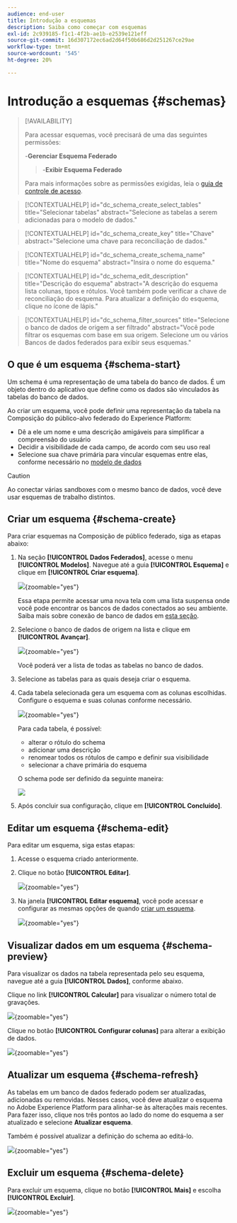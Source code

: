```yaml
---
audience: end-user
title: Introdução a esquemas
description: Saiba como começar com esquemas
exl-id: 2c939185-f1c1-4f2b-ae1b-e2539e121eff
source-git-commit: 16d307172ec6ad2d64f50b686d2d251267ce29ae
workflow-type: tm+mt
source-wordcount: '545'
ht-degree: 20%

---
```


# Introdução a esquemas {#schemas}

>[!AVAILABILITY]
>
>Para acessar esquemas, você precisará de uma das seguintes permissões:
>
>-**Gerenciar Esquema Federado**
>>-**Exibir Esquema Federado**
>
>Para mais informações sobre as permissões exigidas, leia o [guia de controle de acesso](/help/governance-privacy-security/access-control.md).

>[!CONTEXTUALHELP]
>id="dc_schema_create_select_tables"
>title="Selecionar tabelas"
>abstract="Selecione as tabelas a serem adicionadas para o modelo de dados."

>[!CONTEXTUALHELP]
>id="dc_schema_create_key"
>title="Chave"
>abstract="Selecione uma chave para reconciliação de dados."

>[!CONTEXTUALHELP]
>id="dc_schema_create_schema_name"
>title="Nome do esquema"
>abstract="Insira o nome do esquema."

>[!CONTEXTUALHELP]
>id="dc_schema_edit_description"
>title="Descrição do esquema"
>abstract="A descrição do esquema lista colunas, tipos e rótulos. Você também pode verificar a chave de reconciliação do esquema. Para atualizar a definição do esquema, clique no ícone de lápis."

>[!CONTEXTUALHELP]
>id="dc_schema_filter_sources"
>title="Selecione o banco de dados de origem a ser filtrado"
>abstract="Você pode filtrar os esquemas com base em sua origem. Selecione um ou vários Bancos de dados federados para exibir seus esquemas."

## O que é um esquema {#schema-start}

Um schema é uma representação de uma tabela do banco de dados. É um objeto dentro do aplicativo que define como os dados são vinculados às tabelas do banco de dados.

Ao criar um esquema, você pode definir uma representação da tabela na Composição do público-alvo federado do Experience Platform:

* Dê a ele um nome e uma descrição amigáveis para simplificar a compreensão do usuário
* Decidir a visibilidade de cada campo, de acordo com seu uso real
* Selecione sua chave primária para vincular esquemas entre elas, conforme necessário no [modelo de dados](../data-management/gs-models.md#data-model-start)

>[!CAUTION]
>
>Ao conectar várias sandboxes com o mesmo banco de dados, você deve usar esquemas de trabalho distintos.
>

## Criar um esquema {#schema-create}

Para criar esquemas na Composição de público federado, siga as etapas abaixo:

1. Na seção **[!UICONTROL Dados Federados]**, acesse o menu **[!UICONTROL Modelos]**. Navegue até a guia **[!UICONTROL Esquema]** e clique em **[!UICONTROL Criar esquema]**.

   ![](assets/schema_create.png){zoomable="yes"}

   Essa etapa permite acessar uma nova tela com uma lista suspensa onde você pode encontrar os bancos de dados conectados ao seu ambiente. Saiba mais sobre conexão de banco de dados em [esta seção](../connections/home.md#connections-fdb).

1. Selecione o banco de dados de origem na lista e clique em **[!UICONTROL Avançar]**.

   ![](assets/schema_tables.png){zoomable="yes"}

   Você poderá ver a lista de todas as tabelas no banco de dados.

1. Selecione as tabelas para as quais deseja criar o esquema.

1. Cada tabela selecionada gera um esquema com as colunas escolhidas. Configure o esquema e suas colunas conforme necessário.

   ![](assets/schema_fields.png){zoomable="yes"}

   Para cada tabela, é possível:

   * alterar o rótulo do schema
   * adicionar uma descrição
   * renomear todos os rótulos de campo e definir sua visibilidade
   * selecionar a chave primária do esquema

   O schema pode ser definido da seguinte maneira:

   ![](assets/schema_example.png)

1. Após concluir sua configuração, clique em **[!UICONTROL Concluído]**.

## Editar um esquema {#schema-edit}

Para editar um esquema, siga estas etapas:

1. Acesse o esquema criado anteriormente.

1. Clique no botão **[!UICONTROL Editar]**.

   ![](assets/schema_edit.png){zoomable="yes"}

1. Na janela **[!UICONTROL Editar esquema]**, você pode acessar e configurar as mesmas opções de quando [criar um esquema](#schema-create).

   ![](assets/schema_edit_orders.png){zoomable="yes"}

## Visualizar dados em um esquema {#schema-preview}

Para visualizar os dados na tabela representada pelo seu esquema, navegue até a guia **[!UICONTROL Dados]**, conforme abaixo.

Clique no link **[!UICONTROL Calcular]** para visualizar o número total de gravações.

![](assets/schema_data.png){zoomable="yes"}

Clique no botão **[!UICONTROL Configurar colunas]** para alterar a exibição de dados.

![](assets/schema_columns.png){zoomable="yes"}

## Atualizar um esquema {#schema-refresh}

As tabelas em um banco de dados federado podem ser atualizadas, adicionadas ou removidas. Nesses casos, você deve atualizar o esquema no Adobe Experience Platform para alinhar-se às alterações mais recentes. Para fazer isso, clique nos três pontos ao lado do nome do esquema a ser atualizado e selecione **Atualizar esquema**.

Também é possível atualizar a definição do schema ao editá-lo.

![](assets/schema_refresh.png){zoomable="yes"}


## Excluir um esquema {#schema-delete}

Para excluir um esquema, clique no botão **[!UICONTROL Mais]** e escolha **[!UICONTROL Excluir]**.

![](assets/schema_delete.png){zoomable="yes"}
